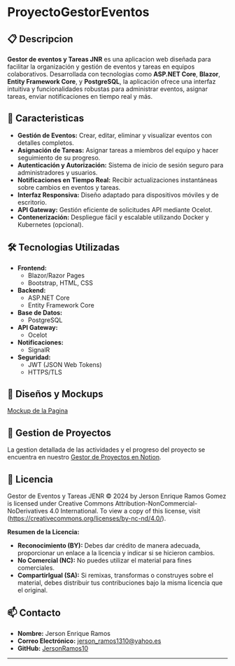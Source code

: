 
# ProyectoGestorEventos

## 📋 Descripcion

**Gestor de eventos y Tareas JNR** es una aplicacion web diseñada para facilitar la organización y gestión de eventos y tareas en equipos colaborativos. Desarrollada con tecnologias como **ASP.NET Core**, **Blazor**, **Entity Framework Core**, y **PostgreSQL**, la aplicación ofrece una interfaz intuitiva y funcionalidades robustas para administrar eventos, asignar tareas, enviar notificaciones en tiempo real y más.

## 🚀 Caracteristicas

- **Gestión de Eventos:** Crear, editar, eliminar y visualizar eventos con detalles completos.
- **Asignación de Tareas:** Asignar tareas a miembros del equipo y hacer seguimiento de su progreso.
- **Autenticación y Autorización:** Sistema de inicio de sesión seguro para administradores y usuarios.
- **Notificaciones en Tiempo Real:** Recibir actualizaciones instantáneas sobre cambios en eventos y tareas.
- **Interfaz Responsiva:** Diseño adaptado para dispositivos móviles y de escritorio.
- **API Gateway:** Gestión eficiente de solicitudes API mediante Ocelot.
- **Contenerización:** Despliegue fácil y escalable utilizando Docker y Kubernetes (opcional).

## 🛠 Tecnologias Utilizadas

- **Frontend:**
  - Blazor/Razor Pages
  - Bootstrap, HTML, CSS
- **Backend:**
  - ASP.NET Core
  - Entity Framework Core
- **Base de Datos:**
  - PostgreSQL
- **API Gateway:**
  - Ocelot
- **Notificaciones:**
  - SignalR
- **Seguridad:**
  - JWT (JSON Web Tokens)
  - HTTPS/TLS

## 🎨 Diseños y Mockups

[Mockup de la Pagina](https://www.canva.com/design/DAGTeJmWUmY/0KD9IBVijfIa2oEtp7ONWw/edit?utm_content=DAGTeJmWUmY&utm_campaign=designshare&utm_medium=link2&utm_source=sharebutton)

## 📅 Gestion de Proyectos

La gestion detallada de las actividades y el progreso del proyecto se encuentra en nuestro [Gestor de Proyectos en Notion](https://www.notion.so/Gesti-n-de-Proyectos-11ea0232ff068075a937d49c0b8b11b6?pvs=4).

## 📜 Licencia

Gestor de Eventos y Tareas JENR © 2024 by Jerson Enrique Ramos Gomez is licensed under Creative Commons Attribution-NonCommercial-NoDerivatives 4.0 International. To view a copy of this license, visit (https://creativecommons.org/licenses/by-nc-nd/4.0/).

**Resumen de la Licencia:**
- **Reconocimiento (BY):** Debes dar crédito de manera adecuada, proporcionar un enlace a la licencia y indicar si se hicieron cambios.
- **No Comercial (NC):** No puedes utilizar el material para fines comerciales.
- **CompartirIgual (SA):** Si remixas, transformas o construyes sobre el material, debes distribuir tus contribuciones bajo la misma licencia que el original.

## 📫 Contacto

- **Nombre:** Jerson Enrique Ramos
- **Correo Electrónico:** jerson_ramos1310@yahoo.es
- **GitHub:** [JersonRamos10](https://github.com/tu-usuario)


---

